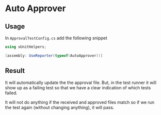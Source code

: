 # Auto Approver

## Usage

In `ApprovalTestConfig.cs` add the following snippet

```csharp
using xUnitHelpers;

[assembly: UseReporter(typeof(AutoApprover))]
```

## Result

It will automatically update the the approval file. But, in the test runner it will show up as a failing test so that we have a clear indication of which tests failed.

It will not do anything if the received and approved files match so if we run the test again (without changing anything), it will pass.
